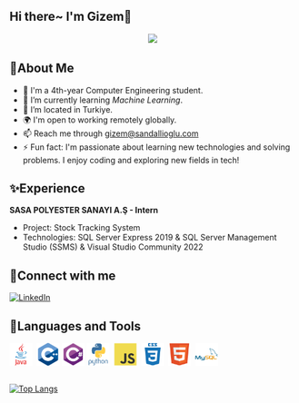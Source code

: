 ## Hi there~ I'm Gizem👋
<div id="header" align="center">
  <img src="https://media.giphy.com/media/v1.Y2lkPTc5MGI3NjExeTI1bWlodzgwOGtmMXE5Nmx0Z3lodTA4emY3Y25xaTdvam14eDJkaiZlcD12MV9naWZzX3NlYXJjaCZjdD1n/BferOKonYOspm28AiB/giphy.gif"/>
</div>

## 📜About Me
- 🔭 I'm a 4th-year Computer Engineering student.
- 🌱 I’m currently learning *Machine Learning*.
- 🌸 I’m located in Turkiye.
- 🌍 I'm open to working remotely globally.
- 📫 Reach me through gizem@sandallioglu.com
- ⚡ Fun fact: I'm passionate about learning new technologies and solving problems. I enjoy coding and exploring new fields in tech!

## ✨Experience
  **SASA POLYESTER SANAYI A.Ş - Intern**
- Project: Stock Tracking System
- Technologies: SQL Server Express 2019 & SQL Server Management Studio (SSMS) & Visual Studio Community 2022
  
## 👤Connect with me
[![LinkedIn](https://img.shields.io/badge/LinkedIn-0077B5?style=flat-square&logo=linkedin&logoColor=white)](https://www.linkedin.com/in/gizem-sandallioglu/)

## 📌Languages and Tools
<div>
  <img src="https://github.com/devicons/devicon/blob/master/icons/java/java-original-wordmark.svg" title="Java" alt="Java" width="40" height="40"/>&nbsp;
  <img src="https://github.com/devicons/devicon/blob/master/icons/cplusplus/cplusplus-original.svg" title="C++" **alt="C++" width="40" height="40"/>
  <img src="https://github.com/devicons/devicon/blob/master/icons/csharp/csharp-original.svg" title="C#" **alt="C#" width="40" height="40"/>
  <img src="https://github.com/devicons/devicon/blob/master/icons/python/python-original-wordmark.svg" title="Python" alt="Python" width="40" height="40"/>&nbsp;
  <img src="https://github.com/devicons/devicon/blob/master/icons/javascript/javascript-original.svg" title="JavaScript" alt="JavaScript" width="40" height="40"/>&nbsp;
  <img src="https://github.com/devicons/devicon/blob/master/icons/css3/css3-plain-wordmark.svg"  title="CSS3" alt="CSS" width="40" height="40"/>&nbsp;
  <img src="https://github.com/devicons/devicon/blob/master/icons/html5/html5-original.svg" title="HTML5" alt="HTML" width="40" height="40"/>&nbsp;
  <img src="https://github.com/devicons/devicon/blob/master/icons/mysql/mysql-original-wordmark.svg" title="MySQL"  alt="MySQL" width="40" height="40"/>&nbsp;
</div>

##

[![Top Langs](https://github-readme-stats.vercel.app/api/top-langs/?username=Gixem&layout=compact&theme=vision-friendly-dark)](https://github.com/anuraghazra/github-readme-stats)
